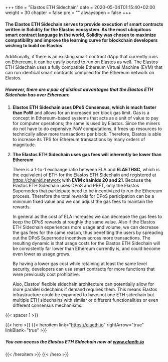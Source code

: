 

+++
title = "Elastos ETH Sidechain"
date = 2020-05-04T01:15:40+02:00
weight = 30
chapter = false
pre = ""
alwaysopen = false
+++


#### The Elastos ETH Sidechain serves to provide execution of smart contracts written in Solidity for the Elastos ecosystem. As the most ubiquitous smart contract language in the world, Solidity was chosen to maximize compatibility and improve the learning curve for blockchain developers wishing to build on Elastos.

Additionally, if there is an existing smart contract dApp that currently runs on Ethereum, it can be easily ported to run on Elastos as well. The Elastos ETH Sidechain uses a fully compatible Ethereum Virtual Machine (EVM) that can run identical smart contracts compiled for the Ethereum network on Elastos.

##### However, there are a pair of distinct advantages that the Elastos ETH Sidechain has over Ethereum:

1. **Elastos ETH Sidechain uses DPoS Consensus, which is much faster than PoW** and allows for an increased per block gas limit. Gas is a concept in Ethereum-based systems that acts as a unit of value to pay for computer operations; the same is used by Elastos. Since the miners do not have to do expensive PoW computations, it frees up resources to technically allow more transactions per block. Therefore, Elastos is able to increase its TPS for Ethereum transactions by many orders of magnitude.

2. **The Elastos ETH Sidechain uses gas fees will inherently be lower than Ethereum**

   There is a 1-to-1 exchange ratio between ELA and **ELAETHSC**, which is the equivalent of ETH for the Elastos ETH Sidechain and registered at https://chainid.network with **EVM chainIds 20 and 21**. Because the Elastos ETH Sidechain uses DPoS and PBFT, only the Elastos Supernodes that participate need to be incentivized to run the Ethereum process. Therefore the total rewards for DPoS participation can be a minimum fixed value and we can adjust the gas fees to maintain the rewards.
   
   In general as the cost of ELA increases we can decrease the gas fees to keep the DPoS rewards at roughly the same value. Also if the Elastos ETH Sidechain experiences more usage and volume, we can decrease the gas fees for the same reason, thus benefiting the users by spreading out the DPoS Supernode incentives across more transactions. The resulting dynamic is that usage costs for the Elastos ETH Sidechain will be consistently far lower than Ethereum currently is, and could become even lower as usage grows.
   
   By having a lower gas cost while retaining at least the same level security, developers can use smart contracts for more functions that were previously cost prohibitive. 
   
   Also, Elastos’ flexible sidechain architecture can potentially allow for more parallel sidechains if demand requires them. This means Elastos infrastructure could be expanded to have not one ETH sidechain but multiple ETH sidechains with similar or different functionalities or even different consensus mechanisms.


{{< spacer 1 >}}

{{< hero >}}
    {{< heroitem link="https://elaeth.io" rightArrow="true" linkBlank="true" >}}
        <h5>You can access the Elastos ETH Sidechain now at www.elaeth.io</h5>
    {{< /heroitem >}}
{{< /hero >}}
